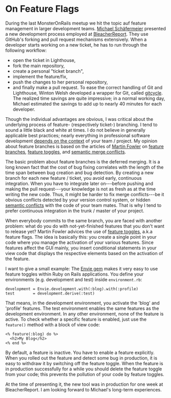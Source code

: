 On Feature Flags
================

During the last MonsterOnRails meetup we hit the topic auf feature management in larger development teams. [Michael Schäfermeier](http://about.me/mschae) presented
a new development process employed at [BleacherReport](http://www.bleacherreport.com). They use GitHub's forking and pull request mechanisms extensively.
When a developer starts working on a new ticket, he has to run through the following workflow:
 - open the ticket in Lighthouse,
 - fork the main repository,
 - create a personal "ticket branch",
 - implement the feature/fix,
 - push the changes to her personal repository,
 - and finally make a pull request.
To ease the correct handling of Git and Lighthouse, Winton Welsh developed
a wrapper for Git, called [gitcycle](https://github.com/winton/gitcycle). The realized time savings are quite impressive; in a normal working day, Michael estimated
the savings to add up to nearly 40 minutes for each developer.

Though the individual advantages are obvious, I was critical about the underlying process of feature- (respectively ticket-) branching.
I tend to sound a little black and white at times. I do not believe in generally applicable best practices; nearly everything in professional
software development [depends on the context](http://andreas-simon.blogspot.com/2011/02/photographic-testing-lessons-learned.html) of your team / project.
My opinion about feature branches is based on the articles of [Martin Fowler](http://www.martinfowler.com) on [feature branches](http://martinfowler.com/bliki/FeatureBranch.html),
[feature toggles](http://martinfowler.com/bliki/FeatureToggle.html), and [semantic merge conflicts](http://martinfowler.com/bliki/SemanticConflict.html).

The basic problem about feature branches is the deferred merging. It is a long known fact that the cost of bug fixing correlates with the length of the time span between bug creation and bug detection.
By creating a new branch for each new feature / ticket, you avoid early, continuous integration.
When you have to integrate later on---before pushing and making the pull request---your knowledge is
not as fresh as at the time writing the new code. Thus, it might be harder to fix merge
conflicts---be it obvious conflicts detected by your version control system, or hidden
[semantic conflicts](http://martinfowler.com/bliki/SemanticConflict.html) with the code of your team
mates. That is why I tend to prefer continuous integration in the trunk / master of your project.

When everybody commits to the same branch, you are faced with another problem: what do you do with not-yet-finished features that you don't want to release yet? Martin Fowler advices
the use of [feature toggles](http://martinfowler.com/bliki/FeatureToggle.html), a.k.a feature flags. The idea is basically this: you create a single point in your code where you manage
the activation of your various features. Since features affect the GUI mainly, you insert conditional statements in your view code that displays the respective elements based
on the activation of the feature.

I want to give a small example: The [Envie gem](http://rubygems.org/gems/envie) makes it very easy to use feature toggles within Ruby on Rails applications. You define your environments
(e.g. development and test) inside `environment.rb`:

    development = Envie.development.with(:blog).with(:profile)
    test        = development.derive(:test)

That means, in the development environment, you activate the 'blog' and 'profile' features. The test environment enables the same features as the development environment. In any
other environment, none of the feature is active. To check whether a specific feature is enabled, just use the `feature()` method with a block of view code:

    <% feature(:blog) do %>
      <h2>My Blog</h2>
    <% end %>

By default, a feature is inactive. You have to enable a feature explicitly. When you rolled out the feature and detect some bug in production, it is easy to withdraw it by
switching off the feature toggle. When the feature is in production successfully for a while you should delete the feature toggle from your code; this prevents the pollution of your code by feature toggles.

At the time of presenting it, the new tool was in production for one week at BleacherReport. I am looking forward to Michael's long-term experiences.
